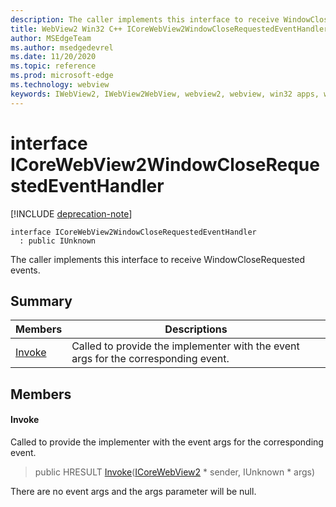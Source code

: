 ```yaml
---
description: The caller implements this interface to receive WindowCloseRequested events.
title: WebView2 Win32 C++ ICoreWebView2WindowCloseRequestedEventHandler
author: MSEdgeTeam
ms.author: msedgedevrel
ms.date: 11/20/2020
ms.topic: reference
ms.prod: microsoft-edge
ms.technology: webview
keywords: IWebView2, IWebView2WebView, webview2, webview, win32 apps, win32, edge, ICoreWebView2, ICoreWebView2Controller, browser control, edge html, ICoreWebView2WindowCloseRequestedEventHandler
---
```


# interface ICoreWebView2WindowCloseRequestedEventHandler 

[!INCLUDE [deprecation-note](../includes/deprecation-note.md)]

```
interface ICoreWebView2WindowCloseRequestedEventHandler
  : public IUnknown
```

The caller implements this interface to receive WindowCloseRequested events.

## Summary

 Members                        | Descriptions
--------------------------------|---------------------------------------------
[Invoke](#invoke) | Called to provide the implementer with the event args for the corresponding event.

## Members

#### Invoke 

Called to provide the implementer with the event args for the corresponding event.

> public HRESULT [Invoke](#invoke)([ICoreWebView2](icorewebview2.md) * sender, IUnknown * args)

There are no event args and the args parameter will be null.

